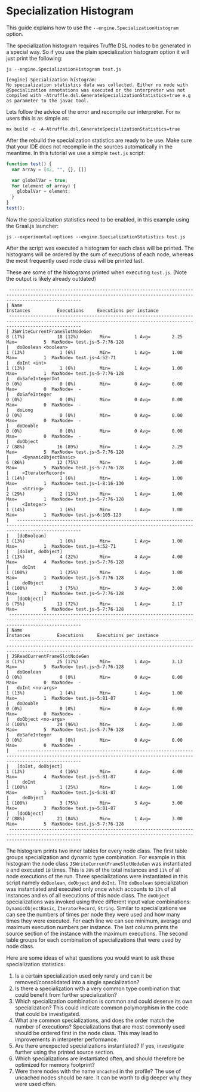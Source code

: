 # Specialization Histogram

This guide explains how to use the `--engine.SpecializationHistogram` option.

The specialization histogram requires Truffle DSL nodes to be generated in a special way.
So if you use the plain specialization histogram option it will just print the following:

```shell
js --engine.SpecializationHistogram test.js

[engine] Specialization histogram:
No specialization statistics data was collected. Either no node with @Specialization annotations was executed or the interpreter was not compiled with -Atruffle.dsl.GenerateSpecializationStatistics=true e.g as parameter to the javac tool.
```

Lets follow the advice of the error and recompile our interpreter.
For `mx` users this is as simple as:

```shell
mx build -c -A-Atruffle.dsl.GenerateSpecializationStatistics=true
```

After the rebuild the specialization statistics are ready to be use.
Make sure that your IDE does not recompile in the sources automatically in the meantime.
In this tutorial we use a simple `test.js` script:

```js
function test() {
  var array = [42, "", {}, []]

  var globalVar = true;
  for (element of array) {
    globalVar = element;
  }
}
test();
```

Now the specialization statistics need to be enabled, in this example using the Graal.js launcher:

```shell
js --experimental-options --engine.SpecializationStatistics test.js
```

After the script was executed a histogram for each class will be printed.
The histograms will be ordered by the sum of executions of each node, whereas the most frequently used node class will be printed last.


These are some of the histograms printed when executing `test.js`. (Note the output is likely already outdated)

```
 -----------------------------------------------------------------------------------------------------------------------------------------------------------------------
| Name                                                                         Instances          Executions     Executions per instance
 -----------------------------------------------------------------------------------------------------------------------------------------------------------------------
| JSWriteCurrentFrameSlotNodeGen                                               8 (17%)            18 (12%)        Min=         1 Avg=        2.25 Max=          5  MaxNode= test.js~5-7:76-128
|   doBoolean <boolean>                                                          1 (13%)             1 (6%)         Min=         1 Avg=        1.00 Max=          1  MaxNode= test.js~4:52-71
|   doInt <int>                                                                  1 (13%)             1 (6%)         Min=         1 Avg=        1.00 Max=          1  MaxNode= test.js~5-7:76-128
|   doSafeIntegerInt                                                             0 (0%)              0 (0%)         Min=         0 Avg=        0.00 Max=          0  MaxNode=  -
|   doSafeInteger                                                                0 (0%)              0 (0%)         Min=         0 Avg=        0.00 Max=          0  MaxNode=  -
|   doLong                                                                       0 (0%)              0 (0%)         Min=         0 Avg=        0.00 Max=          0  MaxNode=  -
|   doDouble                                                                     0 (0%)              0 (0%)         Min=         0 Avg=        0.00 Max=          0  MaxNode=  -
|   doObject                                                                     7 (88%)            16 (89%)        Min=         1 Avg=        2.29 Max=          5  MaxNode= test.js~5-7:76-128
|     <DynamicObjectBasic>                                                         6 (86%)            12 (75%)        Min=         1 Avg=        2.00 Max=          5  MaxNode= test.js~5-7:76-128
|     <IteratorRecord>                                                             1 (14%)             1 (6%)         Min=         1 Avg=        1.00 Max=          1  MaxNode= test.js~1-8:16-130
|     <String>                                                                     2 (29%)             2 (13%)        Min=         1 Avg=        1.00 Max=          1  MaxNode= test.js~5-7:76-128
|     <Integer>                                                                    1 (14%)             1 (6%)         Min=         1 Avg=        1.00 Max=          1  MaxNode= test.js~6:105-123
|   --------------------------------------------------------------------------------------------------------------------------------------------------------------------
|   [doBoolean]                                                                  1 (13%)             1 (6%)         Min=         1 Avg=        1.00 Max=          1  MaxNode= test.js~4:52-71
|   [doInt, doObject]                                                            1 (13%)             4 (22%)        Min=         4 Avg=        4.00 Max=          4  MaxNode= test.js~5-7:76-128
|     doInt                                                                        1 (100%)            1 (25%)        Min=         1 Avg=        1.00 Max=          1  MaxNode= test.js~5-7:76-128
|     doObject                                                                     1 (100%)            3 (75%)        Min=         3 Avg=        3.00 Max=          3  MaxNode= test.js~5-7:76-128
|   [doObject]                                                                   6 (75%)            13 (72%)        Min=         1 Avg=        2.17 Max=          5  MaxNode= test.js~5-7:76-128
 -----------------------------------------------------------------------------------------------------------------------------------------------------------------------
| Name                                                                         Instances          Executions     Executions per instance
 -----------------------------------------------------------------------------------------------------------------------------------------------------------------------
| JSReadCurrentFrameSlotNodeGen                                                8 (17%)            25 (17%)        Min=         1 Avg=        3.13 Max=          5  MaxNode= test.js~5-7:76-128
|   doBoolean                                                                    0 (0%)              0 (0%)         Min=         0 Avg=        0.00 Max=          0  MaxNode=  -
|   doInt <no-args>                                                              1 (13%)             1 (4%)         Min=         1 Avg=        1.00 Max=          1  MaxNode= test.js~5:81-87
|   doDouble                                                                     0 (0%)              0 (0%)         Min=         0 Avg=        0.00 Max=          0  MaxNode=  -
|   doObject <no-args>                                                           8 (100%)           24 (96%)        Min=         1 Avg=        3.00 Max=          5  MaxNode= test.js~5-7:76-128
|   doSafeInteger                                                                0 (0%)              0 (0%)         Min=         0 Avg=        0.00 Max=          0  MaxNode=  -
|   --------------------------------------------------------------------------------------------------------------------------------------------------------------------
|   [doInt, doObject]                                                            1 (13%)             4 (16%)        Min=         4 Avg=        4.00 Max=          4  MaxNode= test.js~5:81-87
|     doInt                                                                        1 (100%)            1 (25%)        Min=         1 Avg=        1.00 Max=          1  MaxNode= test.js~5:81-87
|     doObject                                                                     1 (100%)            3 (75%)        Min=         3 Avg=        3.00 Max=          3  MaxNode= test.js~5:81-87
|   [doObject]                                                                   7 (88%)            21 (84%)        Min=         1 Avg=        3.00 Max=          5  MaxNode= test.js~5-7:76-128
 -----------------------------------------------------------------------------------------------------------------------------------------------------------------------
```

The histogram prints two inner tables for every node class.
The first table groups specialization and dynamic type combination.
For example in this histogram the node class `JSWriteCurrentFrameSlotNodeGen` was instantiated `8` and executed `18` times.
This is `20%` of the total instances and `11%` of all node executions of the run.
Three specializations were instantiated in this script namely `doBoolean`, `doObject` and `doInt`.
The `doBoolean` specialization was instantiated and executed only once which accounts to `13%` of all instances and `6%` of all executions of this node class.
The `doObject` specializations was invoked using three different input value combinations: `DynamicObjectBasic`, `IteratorRecord`, `String`.
Similar to specializations we can see the numbers of times per node they were used and how many times they were executed.
For each line we can see minimum, average and maximum execution numbers per instance.
The last column prints the source section of the instance with the maximum executions.
The second table groups for each combination of specializations that were used by node class.


Here are some ideas of what questions you would want to ask these specialization statistics:

1. Is a certain specialization used only rarely and can it be removed/consolidated into a single specialization?
2. Is there a specialization with a very common type combination that could benefit from further specialization?
3. Which specialization combination is common and could deserve its own specialization? This could indicate common polymorphism in the code that could be investigated.
4. What are common specializations, and does the order match the number of executions? Specializations that are most commonly used should be ordered first in the node class. This may lead to improvements in interpreter performance.
5. Are there unexpected specializations instantiated? If yes, investigate further using the printed source section.
6. Which specializations are instantiated often, and should therefore be optimized for memory footprint?
7. Were there nodes with the name `Uncached` in the profile? The use of uncached nodes should be rare. It can be worth to dig deeper why they were used often.
